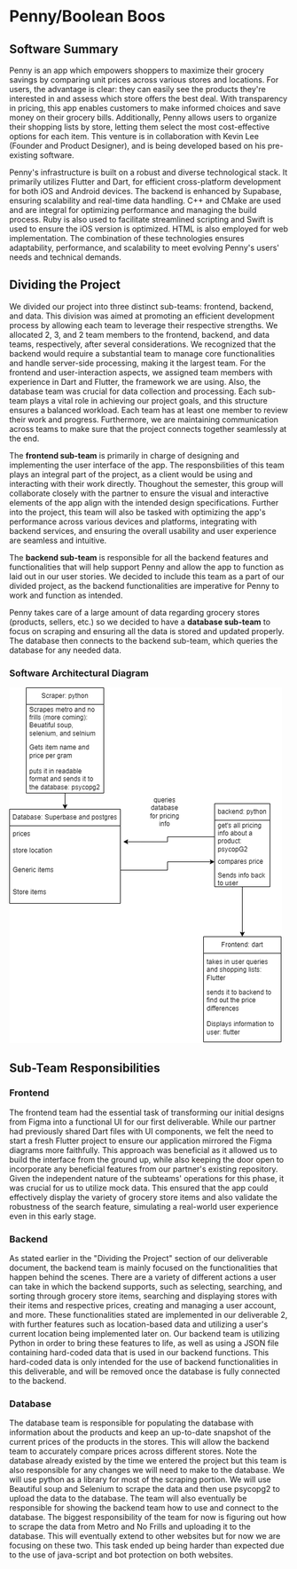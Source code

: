 # Penny/Boolean Boos

## Software Summary
<!-- 1. Summary of your software (you can reuse the same submission in D1 if it hasn’t changed). -->

<!-- a. One paragraph for the problem & partner (if applicable) -->
Penny is an app which empowers shoppers to maximize their grocery savings by comparing unit prices across various stores and locations. For users, the advantage is clear: they can easily see the products they're interested in and assess which store offers the best deal. With transparency in pricing, this app enables customers to make informed choices and save money on their grocery bills. Additionally, Penny allows users to organize their shopping lists by store, letting them select the most cost-effective options for each item.  This venture is in collaboration with Kevin Lee (Founder and Product Designer), and is being developed based on his pre-existing software.

<!-- b. One paragraph introducing any existing software/infrastructure (if applicable) -->
Penny's infrastructure is built on a robust and diverse technological stack. It primarily utilizes Flutter and Dart, for efficient cross-platform development for both iOS and Android devices. The backend is enhanced by Supabase, ensuring scalability and real-time data handling. C++ and CMake are used and are integral for optimizing performance and managing the build process. Ruby is also used to facilitate streamlined scripting and Swift is used to ensure the iOS version is optimized. HTML is also employed for web implementation. The combination of these technologies ensures adaptability, performance, and scalability to meet evolving Penny's users' needs and technical demands.

## Dividing the Project
<!-- 1-4 paragraph(s) on how you decided to divide the project and why. Ideally, this will be accompanied by a software architecture diagram and how each component connects to the others. -->

We divided our project into three distinct sub-teams: frontend, backend, and data. This division was aimed at promoting an efficient development process by allowing each team to leverage their respective strengths. We allocated 2, 3, and 2 team members to the frontend, backend, and data teams, respectively, after several considerations. We recognized that the backend would require a substantial team to manage core functionalities and handle server-side processing, making it the largest team. For the frontend and user-interaction aspects, we assigned team members with experience in Dart and Flutter, the framework we are using. Also, the database team was crucial for data collection and processing. Each sub-team plays a vital role in achieving our project goals, and this structure ensures a balanced workload. Each team has at least one member to review their work and progress. Furthermore, we are maintaining communication across teams to make sure that the project connects together seamlessly at the end.

The **frontend sub-team** is primarily in charge of designing and implementing the user interface of the app. The responsbilities of this team plays an integral part of the project, as a client would be using and interacting with their work directly. Thoughout the semester, this group will collaborate closely with the partner to ensure the visual and interactive elements of the app align with the intended design specifications. Further into the project, this team will also be tasked with optimizing the app's performance across various devices and platforms, integrating with backend services, and ensuring the overall usability and user experience are seamless and intuitive.

The **backend sub-team** is responsible for all the backend features and functionalities that will help support Penny and allow the app to function as laid out in our user stories. We decided to include this team as a part of our divided project, as the backend functionalities are imperative for Penny to work and function as intended. 

Penny takes care of a large amount of data regarding grocery stores (products, sellers, etc.) so we decided to have a **database sub-team** to focus on scraping and ensuring all the data is stored and updated properly. The database then connects to the backend sub-team, which queries the database for any needed data.

### Software Architectural Diagram
![diagram.png](diagram.png)

## Sub-Team Responsibilities
<!-- One paragraph for part(s) each sub-team is responsible for -->

### Frontend
The frontend team had the essential task of transforming our initial designs from Figma into a functional UI for our first deliverable. While our partner had previously shared Dart files with UI components, we felt the need to start a fresh Flutter project to ensure our application mirrored the Figma diagrams more faithfully. This approach was beneficial as it allowed us to build the interface from the ground up, while also keeping the door open to incorporate any beneficial features from our partner's existing repository. Given the independent nature of the subteams' operations for this phase, it was crucial for us to utilize mock data. This ensured that the app could effectively display the variety of grocery store items and also validate the robustness of the search feature, simulating a real-world user experience even in this early stage.

### Backend
As stated earlier in the "Dividing the Project" section of our deliverable document, the backend team is mainly focused on the functionalities that happen behind the scenes. There are a variety of different actions a user can take in which the backend supports, such as selecting, searching, and sorting through grocery store items, searching and displaying stores with their items and respective prices, creating and managing a user account, and more. These functionalities stated are implemented in our deliverable 2, with further features such as location-based data and utilizing a user's current location being implemented later on. Our backend team is utilizing Python in order to bring these features to life, as well as using a JSON file containing hard-coded data that is used in our backend functions. This hard-coded data is only intended for the use of backend functionalities in this deliverable, and will be removed once the database is fully connected to the backend.

### Database
The database team is responsible for populating the database with information about the products and keep an up-to-date snapshot of the current prices of the products in the stores. This will allow the backend team to accurately  compare prices across different stores. Note the database already existed by the time we entered the project but this team is also responsible for any changes we will need to make to the database. We will use python as a library for most of the scraping portion. We will use Beautiful soup and Selenium to scrape the data and then use psycopg2 to upload the data to the database. The team will also eventually be responsible for showing the backend team how to use and connect to the database. The biggest responsibility of the team for now is figuring out how to scrape the data from Metro and No Frills and uploading it to the database. This will eventually extend to other websites but for now we are focusing on these two. This task ended up being harder than expected due to the use of java-script and bot protection on both websites.